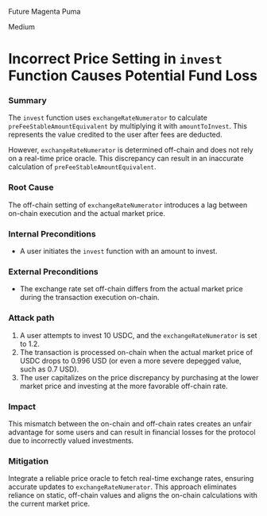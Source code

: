 Future Magenta Puma

Medium

# Incorrect Price Setting in `invest` Function Causes Potential Fund Loss


### Summary

The `invest` function uses `exchangeRateNumerator` to calculate `preFeeStableAmountEquivalent` by multiplying it with `amountToInvest`. This represents the value credited to the user after fees are deducted.


However, `exchangeRateNumerator` is determined off-chain and does not rely on a real-time price oracle. This discrepancy can result in an inaccurate calculation of `preFeeStableAmountEquivalent`.

### Root Cause

The off-chain setting of `exchangeRateNumerator` introduces a lag between on-chain execution and the actual market price.

### Internal Preconditions

- A user initiates the `invest` function with an amount to invest.

### External Preconditions

- The exchange rate set off-chain differs from the actual market price during the transaction execution on-chain.

### Attack path

1. A user attempts to invest 10 USDC, and the `exchangeRateNumerator` is set to 1.2.
2. The transaction is processed on-chain when the actual market price of USDC drops to 0.996 USD (or even a more severe depegged value, such as 0.7 USD).
3. The user capitalizes on the price discrepancy by purchasing at the lower market price and investing at the more favorable off-chain rate.

### Impact

This mismatch between the on-chain and off-chain rates creates an unfair advantage for some users and can result in financial losses for the protocol due to incorrectly valued investments.

### Mitigation

Integrate a reliable price oracle to fetch real-time exchange rates, ensuring accurate updates to `exchangeRateNumerator`. This approach eliminates reliance on static, off-chain values and aligns the on-chain calculations with the current market price.